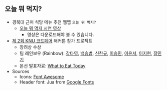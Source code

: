 ## 오늘 뭐 먹지?

- 경북대 근처 식당 메뉴 추천 웹앱 `오늘 뭐 먹지?`
  - [오늘 뭐 먹지 시연 영상](https://github.com/tula3and/rainbow-meal/blob/main/data/Demo%20Video.mp4)
    - 영상은 다운로드해야 볼 수 있습니다.
- [제 2회 KNU 코드페어](https://event-us.kr/knu-it/event/24667) 해커톤 참가 프로젝트
  - 장려상 수상
  - 팀 레인보우 (Rainbow): [강다영](https://github.com/tula3and),
  [백승범](https://github.com/seung365),
  [신찬규](https://github.com/DDCS3T3),
  [이승민](https://github.com/milou-min),
  [이윤서](https://github.com/roiyeon),
  [이지현](https://github.com/ljhyeon),
  [장민기](https://github.com/guestzeroone)
  - 본선 발표자료: [What to Eat Today](https://www.slideshare.net/DayeongKang/what-to-eat-today)
- Sources
  - Icons: [Font Awesome](https://fontawesome.com/)
  - Header font: Jua from [Google Fonts](https://fonts.google.com/)
